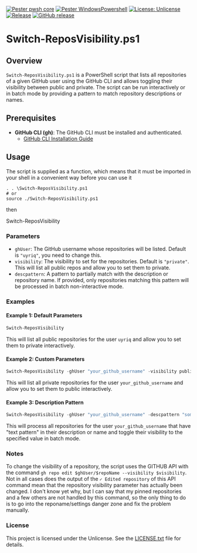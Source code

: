 [![Pester pwsh core](https://github.com/uyriq/pwsh_repovisibility/actions/workflows/pester-pwsh.yml/badge.svg)](https://github.com/uyriq/pwsh_repovisibility/actions/workflows/pester-pwsh.yml)
[![Pester WindowsPowershell](https://github.com/uyriq/pwsh_repovisibility/actions/workflows/pester-win.yml/badge.svg)](https://github.com/uyriq/pwsh_repovisibility/actions/workflows/pester-win.yml)
[![License: Unlicense](https://img.shields.io/badge/License-Unlicense-blue.svg)](https://unlicense.org/)
[![Release](https://github.com/uyriq/pwsh_repovisibility/actions/workflows/release_gh.yml/badge.svg)](https://github.com/uyriq/pwsh_repovisibility/actions/workflows/release_gh.yml)
[![GitHub release](https://img.shields.io/github/release/uyriq/pwsh_repovisibility.svg)](https://github.com/uyriq/pwsh_repovisibility/releases/latest)

# Switch-ReposVisibility.ps1

## Overview

`Switch-ReposVisibility.ps1` is a PowerShell script that lists all repositories of a given GitHub user using the GitHub CLI and allows toggling their visibility between public and private. The script can be run interactively or in batch mode by providing a pattern to match repository descriptions or names.

## Prerequisites

- **GitHub CLI (gh)**: The GitHub CLI must be installed and authenticated.
  - [GitHub CLI Installation Guide](https://cli.github.com/)

## Usage

The script is supplied as a function, which means that it must be imported in your shell in a convenient way before you can use it

```Pwsh
. . \Switch-ReposVisibility.ps1
# or
source ./Switch-ReposVisibility.ps1
```

then

Switch-ReposVisibility <supported parameters>

### Parameters

- `ghUser`: The GitHub username whose repositories will be listed. Default is `"uyriq"`, you need to change this.
- `visibility`: The visibility to set for the repositories. Default is `"private"`. This will list all public repos and allow you to set them to private.
- `descpattern`: A pattern to partially match with the description or repository name. If provided, only repositories matching this pattern will be processed in batch non-interactive mode.

### Examples

#### Example 1: Default Parameters

```powershell
Switch-ReposVisibility

```

This will list all public repositories for the user `uyriq` and allow you to set them to private interactively.

#### Example 2: Custom Parameters

```powershell
Switch-ReposVisibility -ghUser "your_github_username" -visibility public
```

This will list all private repositories for the user `your_github_username` and allow you to set them to public interactively.

#### Example 3: Description Pattern

```powershell
Switch-ReposVisibility -ghUser "your_github_username" -descpattern "some repeated text in repo description section"
```

This will process all repositories for the user `your_github_username` that have "text pattern" in their description or name and toggle their visibility to the specified value in batch mode.

### Notes

To change the visibility of a repository, the script uses the GITHUB API with the command `gh repo edit $ghUser/$repoName --visibility $visibility`. Not in all cases does the output of the `✓ Edited repository` of this API command mean that the repository visibility parameter has actually been changed. I don't know yet why, but I can say that my pinned repositories and a few others are not handled by this command, so the only thing to do is to go into the reponame/settings danger zone and fix the problem manually.

### License

This project is licensed under the Unlicense. See the [LICENSE.txt](#file:LICENSE.txt-context) file for details.
